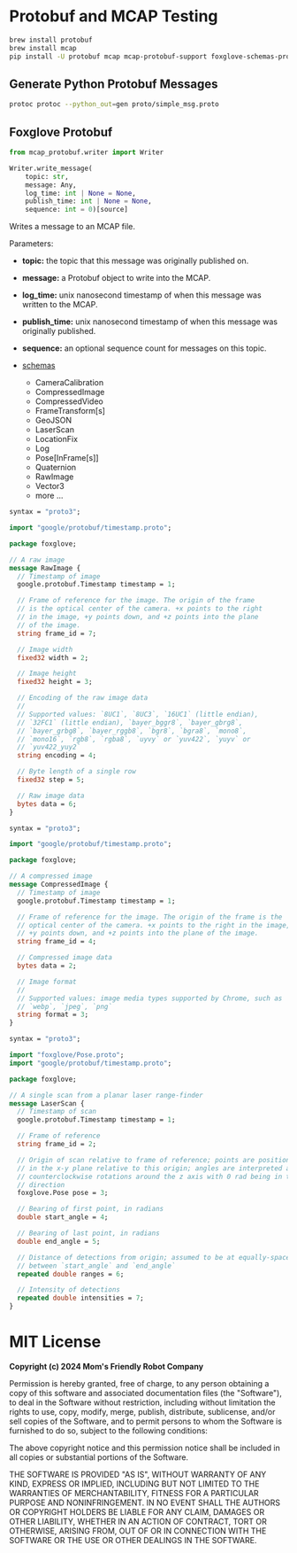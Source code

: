 # Protobuf and MCAP Testing

```bash
brew install protobuf
brew install mcap
pip install -U protobuf mcap mcap-protobuf-support foxglove-schemas-protobuf
```

## Generate Python Protobuf Messages

```bash
protoc protoc --python_out=gen proto/simple_msg.proto
```

## Foxglove Protobuf

```python
from mcap_protobuf.writer import Writer

Writer.write_message(
    topic: str,
    message: Any,
    log_time: int | None = None,
    publish_time: int | None = None,
    sequence: int = 0)[source]
```

Writes a message to an MCAP file.

Parameters:
- **topic:** the topic that this message was originally published on.
- **message:** a Protobuf object to write into the MCAP.
- **log_time:** unix nanosecond timestamp of when this message was written to the MCAP.
- **publish_time:** unix nanosecond timestamp of when this message was originally published.
- **sequence:** an optional sequence count for messages on this topic.


- [schemas](https://github.com/foxglove/schemas/tree/main/schemas/proto/foxglove)
    - CameraCalibration
    - CompressedImage
    - CompressedVideo
    - FrameTransform[s]
    - GeoJSON
    - LaserScan
    - LocationFix
    - Log
    - Pose[InFrame[s]]
    - Quaternion
    - RawImage
    - Vector3
    - more ...

```protobuf
syntax = "proto3";

import "google/protobuf/timestamp.proto";

package foxglove;

// A raw image
message RawImage {
  // Timestamp of image
  google.protobuf.Timestamp timestamp = 1;

  // Frame of reference for the image. The origin of the frame
  // is the optical center of the camera. +x points to the right
  // in the image, +y points down, and +z points into the plane
  // of the image.
  string frame_id = 7;

  // Image width
  fixed32 width = 2;

  // Image height
  fixed32 height = 3;

  // Encoding of the raw image data
  //
  // Supported values: `8UC1`, `8UC3`, `16UC1` (little endian),
  // `32FC1` (little endian), `bayer_bggr8`, `bayer_gbrg8`,
  // `bayer_grbg8`, `bayer_rggb8`, `bgr8`, `bgra8`, `mono8`,
  // `mono16`, `rgb8`, `rgba8`, `uyvy` or `yuv422`, `yuyv` or
  // `yuv422_yuy2`
  string encoding = 4;

  // Byte length of a single row
  fixed32 step = 5;

  // Raw image data
  bytes data = 6;
}
```

```protobuf
syntax = "proto3";

import "google/protobuf/timestamp.proto";

package foxglove;

// A compressed image
message CompressedImage {
  // Timestamp of image
  google.protobuf.Timestamp timestamp = 1;

  // Frame of reference for the image. The origin of the frame is the
  // optical center of the camera. +x points to the right in the image,
  // +y points down, and +z points into the plane of the image.
  string frame_id = 4;

  // Compressed image data
  bytes data = 2;

  // Image format
  //
  // Supported values: image media types supported by Chrome, such as
  // `webp`, `jpeg`, `png`
  string format = 3;
}
```

```protobuf
syntax = "proto3";

import "foxglove/Pose.proto";
import "google/protobuf/timestamp.proto";

package foxglove;

// A single scan from a planar laser range-finder
message LaserScan {
  // Timestamp of scan
  google.protobuf.Timestamp timestamp = 1;

  // Frame of reference
  string frame_id = 2;

  // Origin of scan relative to frame of reference; points are positioned
  // in the x-y plane relative to this origin; angles are interpreted as
  // counterclockwise rotations around the z axis with 0 rad being in the +x
  // direction
  foxglove.Pose pose = 3;

  // Bearing of first point, in radians
  double start_angle = 4;

  // Bearing of last point, in radians
  double end_angle = 5;

  // Distance of detections from origin; assumed to be at equally-spaced angles
  // between `start_angle` and `end_angle`
  repeated double ranges = 6;

  // Intensity of detections
  repeated double intensities = 7;
}
```

# MIT License

**Copyright (c) 2024 Mom's Friendly Robot Company**

Permission is hereby granted, free of charge, to any person obtaining a copy
of this software and associated documentation files (the "Software"), to deal
in the Software without restriction, including without limitation the rights
to use, copy, modify, merge, publish, distribute, sublicense, and/or sell
copies of the Software, and to permit persons to whom the Software is
furnished to do so, subject to the following conditions:

The above copyright notice and this permission notice shall be included in all
copies or substantial portions of the Software.

THE SOFTWARE IS PROVIDED "AS IS", WITHOUT WARRANTY OF ANY KIND, EXPRESS OR
IMPLIED, INCLUDING BUT NOT LIMITED TO THE WARRANTIES OF MERCHANTABILITY,
FITNESS FOR A PARTICULAR PURPOSE AND NONINFRINGEMENT. IN NO EVENT SHALL THE
AUTHORS OR COPYRIGHT HOLDERS BE LIABLE FOR ANY CLAIM, DAMAGES OR OTHER
LIABILITY, WHETHER IN AN ACTION OF CONTRACT, TORT OR OTHERWISE, ARISING FROM,
OUT OF OR IN CONNECTION WITH THE SOFTWARE OR THE USE OR OTHER DEALINGS IN THE
SOFTWARE.
